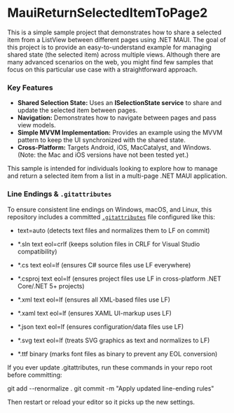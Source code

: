# MauiReturnSelectedItemToPage2

This is a simple sample project that demonstrates how to share a selected item from a ListView between different pages using .NET MAUI. The goal of this project is to provide an easy-to-understand example for managing shared state (the selected item) across multiple views. Although there are many advanced scenarios on the web, you might find few samples that focus on this particular use case with a straightforward approach.

### Key Features

-	**Shared Selection State:** Uses an **ISelectionState service** to share and update the selected item between pages.
-	**Navigation:** Demonstrates how to navigate between pages and pass view models.
-	**Simple MVVM Implementation:** Provides an example using the MVVM pattern to keep the UI synchronized with the shared state.
-	**Cross-Platform:** Targets Android, iOS, MacCatalyst, and Windows. (Note: the Mac and iOS versions have not been tested yet.)

This sample is intended for individuals looking to explore how to manage and return a selected item from a list in a multi-page .NET MAUI application.


### Line Endings & `.gitattributes`

To ensure consistent line endings on Windows, macOS, and Linux, this repository includes a committed [`.gitattributes`](https://git-scm.com/docs/gitattributes) file configured like this:

- text=auto (detects text files and normalizes them to LF on commit)

- *.sln text eol=crlf (keeps solution files in CRLF for Visual Studio compatibility)

- *.cs text eol=lf (ensures C# source files use LF everywhere)

- *.csproj text eol=lf (ensures project files use LF in cross-platform .NET Core/.NET 5+ projects)

- *.xml text eol=lf (ensures all XML-based files use LF)

- *.xaml text eol=lf (ensures XAML UI-markup uses LF)

- *.json text eol=lf (ensures configuration/data files use LF)

- *.svg text eol=lf (treats SVG graphics as text and normalizes to LF)

- *.ttf binary (marks font files as binary to prevent any EOL conversion)


If you ever update .gitattributes, run these commands in your repo root before committing:

git add --renormalize .
git commit -m "Apply updated line-ending rules"

Then restart or reload your editor so it picks up the new settings.
